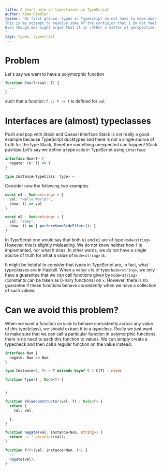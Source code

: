 ```yaml
---
title: A short note on typeclasses in TypeScript
author: Adam Fiedler
teaser: "At first glance, types in TypeScript do not have to make much sense to a Haskeller.
This is my attempt to resolve some of the confusion that I do not feel is handled well even in the TypeScript official handbook.
Even though one might argue that it is rather a matter of perspective
"
tags: types, typescript
---
```


# Problem
Let's say we want to have a polymorphic function
```typescript
function Foo<T>(val: T) {
  ...
}
```
such that a function `f :: T -> T` is defined for `val`


# Interfaces are (almost) typeclasses
Push and pop with Stack and Queue! interface Stack is not really a good example
because TypeScript ducktypes and there is not a single source of truth for the type Stack,
therefore something unexpected can happen!
Stack push/po
Let's say we define a type `Node` in TypeScript using `interface`:

```typescript
interface Num<T> {
  negate: (n: T) => T
}

type Instance<TypeClass, Type> =
```

Consider now the following two examples
```typescript
const n1 : Node<string> = {
  val: "Hello World!",
  show: () => val
}

const n2 : Node<string> = {
  val: "Yeey",
  show: () => { performSomeSideEffect(); }
}
```
In TypeScript one would say that both `n1` and `n2` are of type `Node<string>`.
However, this is slightly misleading.
We do not know neither how `f` is implemented, nor what it does.
In other words, we do not have a single source of truth for what a value of `Node<string>` is.

It might be helpful to consider that types in TypeScript are, in fact, what *typeclasses* are in Haskell.
When a value `x` is of type `Node<string>`, we only have a guarantee that we can call functions given by `Node<string>` (constants can be taken as 0-nary functions) on `x`.
However, there is no guarantee if these functions behave *consistently* when we have a collection of such values.

# Can we avoid this problem?
When we want a function on `Node` to behave consistently across any value of this type(class), we should extract it to a *typeclass*.
Really we just want to make sure that we can call a particular function in polymorphic functions, there is no need to pack this function to values.
We can simply create a typecheck and then call a regular function on the value instead.

```typescript
interface Num {
  negate: Num => Num
}

type Instance<C, T> = T extends keyof C ? C[T] : never

function Type() : Node<T> {


}

function ValueConstructor(val: T) : Node<T> {
  return {
    val: val,

  };
}

function negate(val: Instance<Num, string>) {
  return -1 * parseInt(val);
}

function f<T>(val: Instance<Num, T>) {
  //
  negate(val);
}
```

